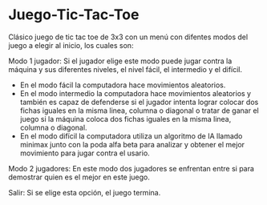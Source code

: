 # Juego-Tic-Tac-Toe

Clásico juego de tic tac toe de 3x3 con un menú con difentes modos del juego a elegir al inicio, los cuales son:

Modo 1 jugador: Si el jugador elige este modo puede jugar contra la máquina y sus diferentes niveles, el nivel fácil, el intermedio y el difícil.</li>
  
<ul>
  <li>En el modo fácil la computadora hace movimientos aleatorios.</li>
  <li>En el modo intermedio la computadora hace movimientos aleatorios y también es capaz de defenderse si el jugador intenta lograr colocar dos fichas iguales en la misma linea, columna o diagonal o tratar de ganar el juego si la máquina coloca dos fichas iguales en la misma linea, columna o diagonal.</li>
  <li>En el modo difícil la computadora utiliza un algoritmo de IA llamado minimax junto con la poda alfa beta para analizar y obtener el mejor movimiento para jugar contra el usario.</li>
</ul>

Modo 2 jugadores: En este modo dos jugadores se enfrentan entre si para demostrar quien es el mejor en este juego.

Salir: Si se elige esta opción, el juego termina.
